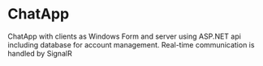 # ChatApp
ChatApp with clients as Windows Form and server using ASP.NET api including database for account management. Real-time communication is handled by SignalR

